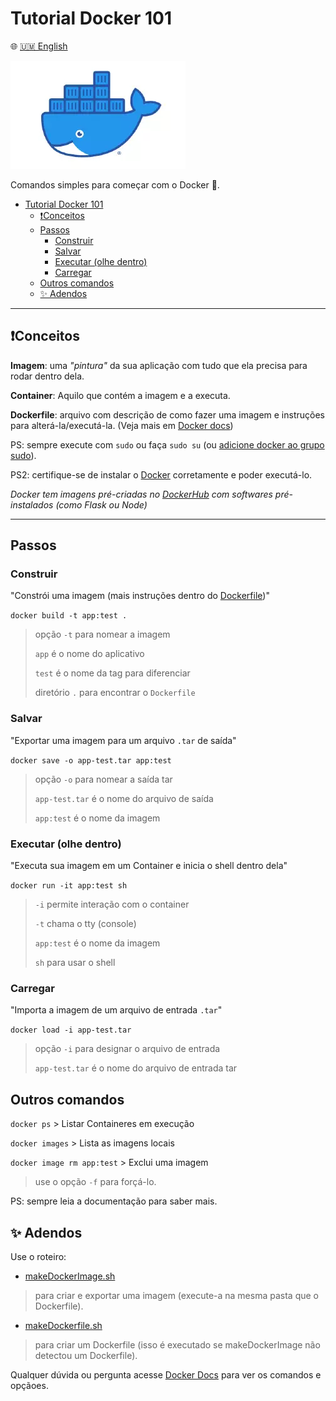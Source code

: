 # Tutorial Docker 101

🌐 [🇺🇲 English](README.en.md)

![Docker](./assets/docker.webp)

Comandos simples para começar com o Docker 🐋.

- [Tutorial Docker 101](#tutorial-docker-101)
  - [❗Conceitos](#conceitos)
  - [Passos](#passos)
    - [Construir](#construir)
    - [Salvar](#salvar)
    - [Executar (olhe dentro)](#executar-olhe-dentro)
    - [Carregar](#carregar)
  - [Outros comandos](#outros-comandos)
  - [✨ Adendos](#-adendos)

---

## ❗Conceitos

**Imagem**: uma *"pintura"* da sua aplicação com tudo que ela precisa para rodar dentro dela.

**Container**: Aquilo que contém a imagem e a executa.

**Dockerfile**: arquivo com descrição de como fazer uma imagem e instruções para alterá-la/executá-la. (Veja mais em [Docker docs](https://docs.docker.com/engine/reference/builder/#format))

PS: sempre execute com `sudo` ou faça `sudo su` (ou [adicione docker ao grupo sudo](https://docs.docker.com/engine/install/linux-postinstall/)).

PS2: certifique-se de instalar o [Docker](https://docs.docker.com/) corretamente e poder executá-lo.

*Docker tem imagens pré-criadas no [DockerHub](https://hub.docker.com/) com softwares pré-instalados (como Flask ou Node)*

---

## Passos

### Construir

"Constrói uma imagem (mais instruções dentro do [Dockerfile](Dockerfile))"

`docker build -t app:test .`
> opção `-t` para nomear a imagem
>
> `app` é o nome do aplicativo
>
> `test` é o nome da tag para diferenciar
>
> diretório `.` para encontrar o `Dockerfile`

### Salvar

"Exportar uma imagem para um arquivo `.tar` de saída"

`docker save -o app-test.tar app:test`
> opção `-o` para nomear a saída tar
>
> `app-test.tar` é o nome do arquivo de saída
>
> `app:test` é o nome da imagem

### Executar (olhe dentro)

"Executa sua imagem em um Container e inicia o shell dentro dela"

`docker run -it app:test sh`
> `-i` permite interação com o container
>
> `-t` chama o tty (console)
>
> `app:test` é o nome da imagem
>
> `sh` para usar o shell

### Carregar

"Importa a imagem de um arquivo de entrada `.tar`"

`docker load -i app-test.tar`
> opção `-i` para designar o arquivo de entrada
>
> `app-test.tar` é o nome do arquivo de entrada tar

## Outros comandos

`docker ps` > Listar Containeres em execução

`docker images` > Lista as imagens locais

`docker image rm app:test` > Exclui uma imagem
> use o opção `-f` para forçá-lo.

PS: sempre leia a documentação para saber mais.

## ✨ Adendos

Use o roteiro:

- [makeDockerImage.sh](./makeDockerImage.sh)

> para criar e exportar uma imagem (execute-a na mesma pasta que o Dockerfile).

- [makeDockerfile.sh](./makeDockerfile.sh)

> para criar um Dockerfile (isso é executado se makeDockerImage não detectou um Dockerfile).

Qualquer dúvida ou pergunta acesse [Docker Docs](https://docs.docker.com/) para ver os comandos e opçãoes.
